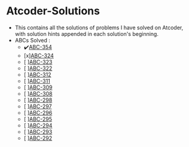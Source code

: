 # Atcoder-Solutions

* This contains all the solutions of problems I have solved on Atcoder, with solution hints appended in each solution's beginning.
* ABCs Solved :
  - :heavy_check_mark:[ABC-354](https://atcoder.jp/contests/abc354) 
  - [x][ABC-324](https://atcoder.jp/contests/abc324)
  - [ ][ABC-323](https://atcoder.jp/contests/abc323)
  - [ ][ABC-322](https://atcoder.jp/contests/abc322)
  - [ ][ABC-312](https://atcoder.jp/contests/abc312)
  - [ ][ABC-311](https://atcoder.jp/contests/abc311)
  - [ ][ABC-309](https://atcoder.jp/contests/abc309)
  - [ ][ABC-308](https://atcoder.jp/contests/abc308)
  - [ ][ABC-298](https://atcoder.jp/contests/abc298)
  - [ ][ABC-297](https://atcoder.jp/contests/abc297)
  - [ ][ABC-296](https://atcoder.jp/contests/abc296)
  - [ ][ABC-295](https://atcoder.jp/contests/abc295)
  - [ ][ABC-294](https://atcoder.jp/contests/abc294)
  - [ ][ABC-293](https://atcoder.jp/contests/abc293)
  - [ ][ABC-292](https://atcoder.jp/contests/abc292)
